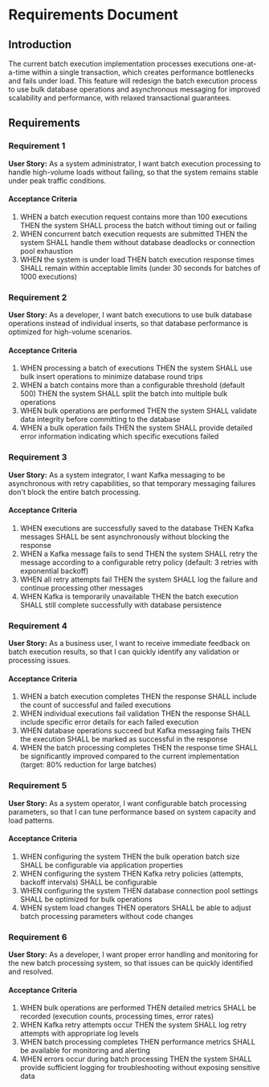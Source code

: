 # Requirements Document

## Introduction

The current batch execution implementation processes executions one-at-a-time within a single transaction, which creates performance bottlenecks and fails under load. This feature will redesign the batch execution process to use bulk database operations and asynchronous messaging for improved scalability and performance, with relaxed transactional guarantees.

## Requirements

### Requirement 1

**User Story:** As a system administrator, I want batch execution processing to handle high-volume loads without failing, so that the system remains stable under peak traffic conditions.

#### Acceptance Criteria

1. WHEN a batch execution request contains more than 100 executions THEN the system SHALL process the batch without timing out or failing
2. WHEN concurrent batch execution requests are submitted THEN the system SHALL handle them without database deadlocks or connection pool exhaustion
3. WHEN the system is under load THEN batch execution response times SHALL remain within acceptable limits (under 30 seconds for batches of 1000 executions)

### Requirement 2

**User Story:** As a developer, I want batch executions to use bulk database operations instead of individual inserts, so that database performance is optimized for high-volume scenarios.

#### Acceptance Criteria

1. WHEN processing a batch of executions THEN the system SHALL use bulk insert operations to minimize database round trips
2. WHEN a batch contains more than a configurable threshold (default 500) THEN the system SHALL split the batch into multiple bulk operations
3. WHEN bulk operations are performed THEN the system SHALL validate data integrity before committing to the database
4. WHEN a bulk operation fails THEN the system SHALL provide detailed error information indicating which specific executions failed

### Requirement 3

**User Story:** As a system integrator, I want Kafka messaging to be asynchronous with retry capabilities, so that temporary messaging failures don't block the entire batch processing.

#### Acceptance Criteria

1. WHEN executions are successfully saved to the database THEN Kafka messages SHALL be sent asynchronously without blocking the response
2. WHEN a Kafka message fails to send THEN the system SHALL retry the message according to a configurable retry policy (default: 3 retries with exponential backoff)
3. WHEN all retry attempts fail THEN the system SHALL log the failure and continue processing other messages
4. WHEN Kafka is temporarily unavailable THEN the batch execution SHALL still complete successfully with database persistence

### Requirement 4

**User Story:** As a business user, I want to receive immediate feedback on batch execution results, so that I can quickly identify any validation or processing issues.

#### Acceptance Criteria

1. WHEN a batch execution completes THEN the response SHALL include the count of successful and failed executions
2. WHEN individual executions fail validation THEN the response SHALL include specific error details for each failed execution
3. WHEN database operations succeed but Kafka messaging fails THEN the execution SHALL be marked as successful in the response
4. WHEN the batch processing completes THEN the response time SHALL be significantly improved compared to the current implementation (target: 80% reduction for large batches)

### Requirement 5

**User Story:** As a system operator, I want configurable batch processing parameters, so that I can tune performance based on system capacity and load patterns.

#### Acceptance Criteria

1. WHEN configuring the system THEN the bulk operation batch size SHALL be configurable via application properties
2. WHEN configuring the system THEN Kafka retry policies (attempts, backoff intervals) SHALL be configurable
3. WHEN configuring the system THEN database connection pool settings SHALL be optimized for bulk operations
4. WHEN system load changes THEN operators SHALL be able to adjust batch processing parameters without code changes

### Requirement 6

**User Story:** As a developer, I want proper error handling and monitoring for the new batch processing system, so that issues can be quickly identified and resolved.

#### Acceptance Criteria

1. WHEN bulk operations are performed THEN detailed metrics SHALL be recorded (execution counts, processing times, error rates)
2. WHEN Kafka retry attempts occur THEN the system SHALL log retry attempts with appropriate log levels
3. WHEN batch processing completes THEN performance metrics SHALL be available for monitoring and alerting
4. WHEN errors occur during batch processing THEN the system SHALL provide sufficient logging for troubleshooting without exposing sensitive data